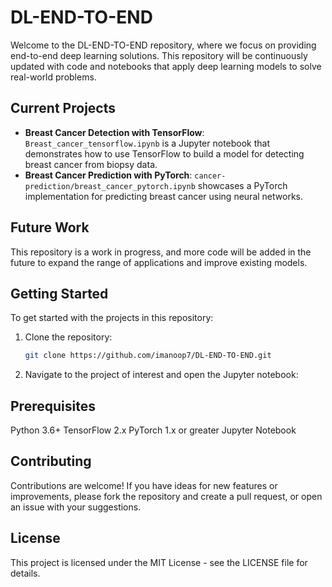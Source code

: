 # DL-END-TO-END

Welcome to the DL-END-TO-END repository, where we focus on providing end-to-end deep learning solutions. This repository will be continuously updated with code and notebooks that apply deep learning models to solve real-world problems.

## Current Projects

- **Breast Cancer Detection with TensorFlow**: `Breast_cancer_tensorflow.ipynb` is a Jupyter notebook that demonstrates how to use TensorFlow to build a model for detecting breast cancer from biopsy data.
- **Breast Cancer Prediction with PyTorch**: `cancer-prediction/breast_cancer_pytorch.ipynb` showcases a PyTorch implementation for predicting breast cancer using neural networks.

## Future Work

This repository is a work in progress, and more code will be added in the future to expand the range of applications and improve existing models.

## Getting Started

To get started with the projects in this repository:

1. Clone the repository:
   ```bash
   git clone https://github.com/imanoop7/DL-END-TO-END.git
2. Navigate to the project of interest and open the Jupyter notebook:
## Prerequisites
Python 3.6+ 
TensorFlow 2.x
PyTorch 1.x or greater
Jupyter Notebook
## Contributing
Contributions are welcome! If you have ideas for new features or improvements, please fork the repository and create a pull request, or open an issue with your suggestions.

## License
This project is licensed under the MIT License - see the LICENSE file for details.
